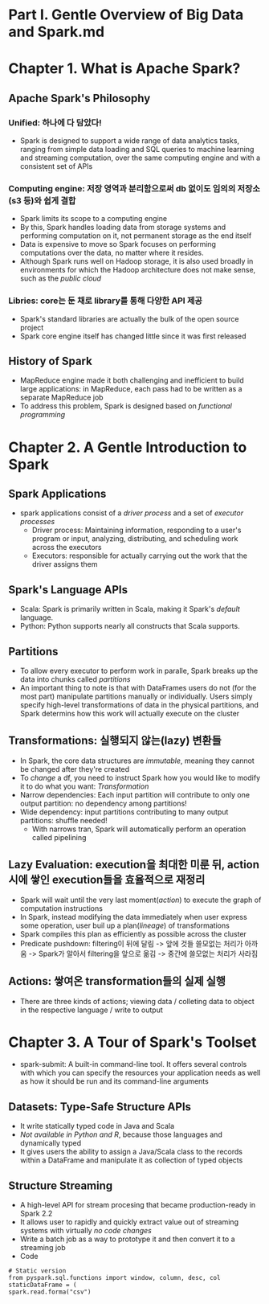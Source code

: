 # Part I. Gentle Overview of Big Data and Spark.md

# Chapter 1. What is Apache Spark?
## Apache Spark's Philosophy
### Unified: 하나에 다 담았다!
  - Spark is designed to support a wide range of data analytics tasks, ranging from simple data loading and SQL queries to machine learning and streaming computation, over the same computing engine and with a consistent set of APIs
### Computing engine: 저장 영역과 분리함으로써 db 없이도 임의의 저장소(s3 등)와 쉽게 결합
  - Spark limits its scope to a computing engine
  - By this, Spark handles loading data from storage systems and performing computation on it, not permanent storage as the end itself
  - Data is expensive to move so Spark focuses on performing computations over the data, no matter where it resides.
  - Although Spark runs well on Hadoop storage, it is also used broadly in environments for which the Hadoop architecture does not make sense, such as the *public cloud*
### Libries: core는 둔 채로 library를 통해 다양한 API 제공
  - Spark's standard libraries are actually the bulk of the open source project
  - Spark core engine itself has changed little since it was first released

## History of Spark
  - MapReduce engine made it both challenging and inefficient to build large applications: in MapReduce, each pass had to be written as a separate MapReduce job
  - To address this problem, Spark is designed based on *functional programming*


# Chapter 2. A Gentle Introduction to Spark
## Spark Applications
  - spark applications consist of a *driver process* and a set of *executor processes*
    - Driver process: Maintaining information, responding to a user's program or input, analyzing, distributing, and scheduling work across the executors
    - Executors: responsible for actually carrying out the work that the driver assigns them
## Spark's Language APIs
  - Scala: Spark is primarily written in Scala, making it Spark's *default* language.
  - Python: Python supports nearly all constructs that Scala supports.
## Partitions
  - To allow every executor to perform work in paralle, Spark breaks up the data into chunks called *partitions*
  - An important thing to note is that with DataFrames users do not (for the most part) manipulate partitions manually or individually. Users simply specify high-level transformations of data in the physical partitions, and Spark determins how this work will actually execute on the cluster
## Transformations: 실행되지 않는(lazy) 변환들
  - In Spark, the core data structures are *immutable*, meaning they cannot be changed after they're created
  - To *change* a df, you need to instruct Spark how you would like to modify it to do what you want: *Transformation*
  - Narrow dependencies: Each input partition will contribute to only one output partition: no dependency among partitions!
  - Wide dependency: input partitions contributing to many output partitions: shuffle needed!
    - With narrows tran, Spark will automatically perform an operation called pipelining
## Lazy Evaluation: execution을 최대한 미룬 뒤, action 시에 쌓인 execution들을 효율적으로 재정리
  - Spark will wait until the very last moment(*action*) to execute the graph of computation instructions
  - In Spark, instead modifying the data immediately when user express some operation, user buil up a plan(*lineage*) of transformations
  - Spark compiles this plan as efficiently as possible across the cluster
  - Predicate pushdown: filtering이 뒤에 달림 -> 앞에 것들 쓸모없는 처리가 아까움 -> Spark가 알아서 filtering을 앞으로 옮김 -> 중간에 쓸모없는 처리가 사라짐
## Actions: 쌓여온 transformation들의 실제 실행
  - There are three kinds of actions; viewing data / colleting data to object in the respective language / write to output
  
# Chapter 3. A Tour of Spark's Toolset
- spark-submit: A built-in command-line tool. It offers several controls with which you can specify the resources your application needs as well as how it should be run and its command-line arguments

## Datasets: Type-Safe Structure APIs
  - It write statically typed code in Java and Scala
  - *Not available in Python and R*, because those languages and dynamically typed
  - It  gives users the ability to assign a Java/Scala class to the records within a DataFrame and manipulate it as collection of typed objects

## Structure Streaming
  - A high-level API for stream procesing that became production-ready in Spark 2.2
  - It allows user to rapidly and quickly extract value out of streaming systems with virtually *no code changes*
  - Write a batch job as a way to prototype it and then convert it to a streaming job
  - Code
```
# Static version
from pyspark.sql.functions import window, column, desc, col
staticDataFrame = (
spark.read.forma("csv")
```

